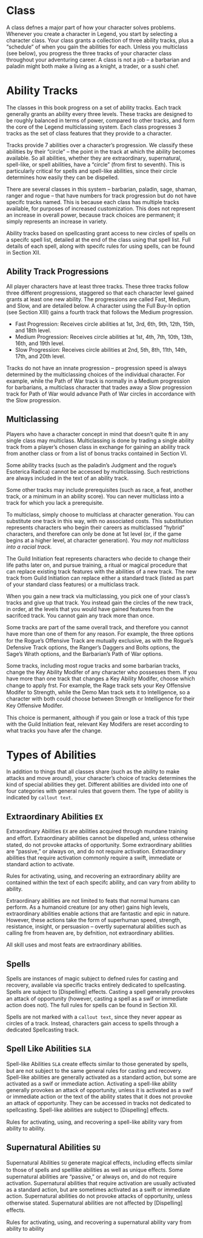 # Class

A class defnes a major part of how your character solves problems. Whenever you create a character in Legend, you start by selecting a character class. Your class grants a collection of three ability tracks, plus a “schedule” of when you gain the abilities for each. Unless you multiclass (see below), you progress the three tracks of your character class throughout your adventuring career. A class is not a job – a barbarian and paladin might both make a living as a knight, a trader, or a sushi chef.

# Ability Tracks
The classes in this book progress on a set of ability tracks. Each track generally grants an ability every three levels. These tracks are designed to be roughly balanced in terms of power, compared to other tracks, and form the core of the Legend multiclassing system. Each class progresses 3 tracks as the set of class features that they provide to a character.

Tracks provide 7 abilities over a character’s progression. We classify these abilities by their “circle” – the point in the track at which the ability becomes available. So all abilities, whether they are extraordinary, supernatural, spell-like, or spell abilities, have a “circle” (from first to seventh). This is particularly critical for spells and spell-like abilities, since their circle determines how easily they can be dispelled.

There are several classes in this system – barbarian, paladin, sage, shaman, ranger and rogue
– that have numbers for track progression but do not have specifc tracks named. This is because each class has multiple tracks available, for purposes of increased customization. This does not represent an increase in overall power, because track choices are permanent; it simply represents an increase in variety.

Ability tracks based on spellcasting grant access to new circles of spells on a specifc spell list, detailed at the end of the class using that spell list. Full details of each spell, along with specifc rules for using spells, can be found in Section XII.

## Ability Track Progressions
All player characters have at least three tracks.
These three tracks follow three different progressions, staggered so that each character level gained grants at least one new ability. The progressions are called Fast, Medium, and Slow, and are detailed below. A character using the Full Buy-In option (see Section XIII) gains a fourth track that follows the Medium progression.

* Fast Progression: Receives circle abilities at 1st, 3rd, 6th, 9th, 12th, 15th, and 18th level.
* Medium Progression: Receives circle abilities at 1st, 4th, 7th, 10th, 13th, 16th, and 19th level.
* Slow Progression: Receives circle abilities at 2nd, 5th, 8th,  11th, 14th, 17th, and 20th level.

Tracks do not have an innate progression – progression speed is always determined by the multiclassing choices of the individual character. For example, while the Path of War track is normally in a Medium progression for barbarians, a multiclass character that trades away a Slow progression track for Path of War would advance Path of War circles in accordance with the Slow progression.

## Multiclassing
Players who have a character concept in mind that doesn’t quite ft in any single class may multiclass. Multiclassing is done by trading a single ability track from a player’s chosen class in exchange for gaining an ability track from another class or from a list of bonus tracks contained in Section VI.

Some ability tracks (such as the paladin’s Judgment and the rogue’s Esoterica Radica) cannot be accessed by multiclassing. Such restrictions are always included in the text of an ability track.

Some other tracks may include prerequisites (such as race, a feat, another track, or a minimum in an ability score). You can never multiclass into a track for which you lack a prerequisite.

To multiclass, simply choose to multiclass at character generation. You can substitute one
track in this way, with no associated costs. This substitution represents characters who begin their careers as multiclassed “hybrid” characters, and therefore can only be done at 1st level (or, if the game begins at a higher level, at character generation). *You may not multiclass into a racial track.*

The Guild Initiation feat represents characters who decide to change their life paths later on, and pursue training, a ritual or magical procedure that can replace existing track features with the abilities of a new track. The new track from Guild Initiation can replace either a standard track (listed as part of your standard class features) or a multiclass track.

When you gain a new track via multiclassing, you pick one of your class’s tracks and give up
that track. You instead gain the circles of the new track, in order, at the levels that you would have gained features from the sacrifced track. You cannot gain any track more than once.

Some tracks are part of the same overall track, and therefore you cannot have more than one of them for any reason. For example, the three options for the Rogue’s Oﬀensive Track are mutually exclusive, as with the Rogue’s Defensive Track options, the Ranger’s Daggers and Bolts options, the Sage’s Wrath options, and the Barbarian’s Path of War options.

Some tracks, including most rogue tracks and some barbarian tracks, change the Key Ability
Modifer of any character who possesses them. If you have more than one track that changes a
Key Ability Modifer, choose which change to apply frst. For example, the Rage track sets your
Key Oﬀensive Modifer to Strength, while the Demo Man track sets it to Intelligence, so a character with both could choose between Strength or Intelligence for their Key Oﬀensive Modifer.

This choice is permanent, although if you gain or lose a track of this type with the Guild Initiation feat, relevant Key Modifers are reset according to what tracks you have afer the change.

# Types of Abilities

In addition to things that all classes share (such as the ability to make attacks and move around), your character’s choice of tracks determines the kind of special abilities they get. Different abilities are divided into one of four categories with general rules that govern them. The type of ability is indicated by `callout text`.

## Extraordinary Abilities `EX`

Extraordinary Abilities `EX` are abilities acquired through mundane training and eﬀort. Extraordinary abilities cannot be dispelled and, unless otherwise stated, do not provoke attacks of opportunity. Some extraordinary abilities are “passive,” or always on, and do not require activation. Extraordinary abilities that require activation commonly require a swift, immediate or standard action to activate.

Rules for activating, using, and recovering an extraordinary ability are contained within the
text of each specifc ability, and can vary from ability to ability. 

Extraordinary abilities are not limited to feats that normal humans can perform. As a humanoid creature (or any other) gains high levels, extraordinary abilities enable actions that are fantastic and epic in nature. However, these actions take the form of superhuman speed, strength, resistance, insight, or persuasion – overtly supernatural abilities such as calling fre from heaven are, by defnition, not extraordinary abilities.

All skill uses and most feats are extraordinary abilities.

## Spells

Spells are instances of magic subject to defned rules for casting and recovery, available via specific tracks entirely dedicated to spellcasting.
Spells are subject to [Dispelling] eﬀects. Casting a spell generally provokes an attack of opportunity (however, casting a spell as a swif or immediate action does not). The full rules for spells can be found in Section XII.

Spells are not marked with a `callout text`, since they never appear as circles of a track. Instead, characters gain access to spells through a dedicated Spellcasting track.

## Spell Like Abilities `SLA`

Spell-like Abilities `SLA` create eﬀects similar to those generated by spells, but are not subject to the same general rules for casting and recovery. Spell-like abilities are generally activated as a standard action, but some are activated as a swif or immediate action. Activating a spell-like ability generally provokes an attack of opportunity, unless it is activated as a swif or immediate action or the text of the ability states that it does not provoke an attack of opportunity. They can be accessed in tracks not dedicated to spellcasting. Spell-like abilities are subject to [Dispelling] eﬀects.

Rules for activating, using, and recovering a spell-like ability vary from ability to ability.

## Supernatural Abilities `SU`

Supernatural Abilities `SU` generate magical eﬀects, including eﬀects similar to those of spells and spelllike abilities as well as unique eﬀects. Some supernatural abilities are “passive,” or always on, and do not require activation. Supernatural abilities that require activation are usually activated as a standard action, but are sometimes activated as a swift or immediate action. Supernatural abilities do not provoke attacks of opportunity, unless otherwise stated. Supernatural abilities are not aﬀected by [Dispelling] eﬀects.

Rules for activating, using, and recovering a supernatural ability vary from ability to ability